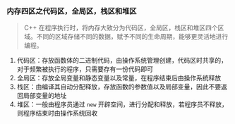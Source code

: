 ### 内存四区之代码区，全局区，栈区和堆区 
> C++ 在程序执行时，将内存大致分为代码区，全局区，栈区和堆区四个区域。不同的区域存储不同的数据，赋予不同的生命周期，能够更灵活地进行编程。

1. 代码区：存放函数体的二进制代码，由操作系统管理创建，代码区时共享的，对于频繁被执行的程序，只需要存有一份代码即可
2. 全局区：存放全局变量和静态变量以及常量，在程序结束后由操作系统释放
3. 栈区：由编译其自动分配释放，存放函数的参数值以及局部变量，因此不要返回局部变量的地址
4. 堆区：一般由程序员通过 `new` 开辟空间，进行分配和释放，若程序员不释放，则程序结束时由操作系统回收
